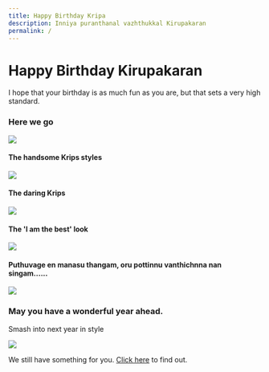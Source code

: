 ```yaml
---
title: Happy Birthday Kripa
description: Inniya puranthanal vazhthukkal Kirupakaran
permalink: /
---
```


# Happy Birthday Kirupakaran

I hope that your birthday is as much fun as you are, but that sets a very high standard.

### Here we go

![](/media/img1.jpeg)

#### The handsome Krips styles

![](/media/imgst.jpeg)

#### The daring Krips

![](/media/img2.jpeg)

#### The 'I am the best' look

![](/media/img3.jpeg)

#### Puthuvage en manasu thangam, oru pottinnu vanthichnna nan singam......

![](/media/img4.jpeg)

### May you have a wonderful year ahead.

Smash into next year in style

![](https://user-images.githubusercontent.com/58716239/113443038-cb86e380-940e-11eb-9725-4a27ebe406d5.gif)

We still have something for you. [Click here](/hbdKrips/surprise) to find out.
